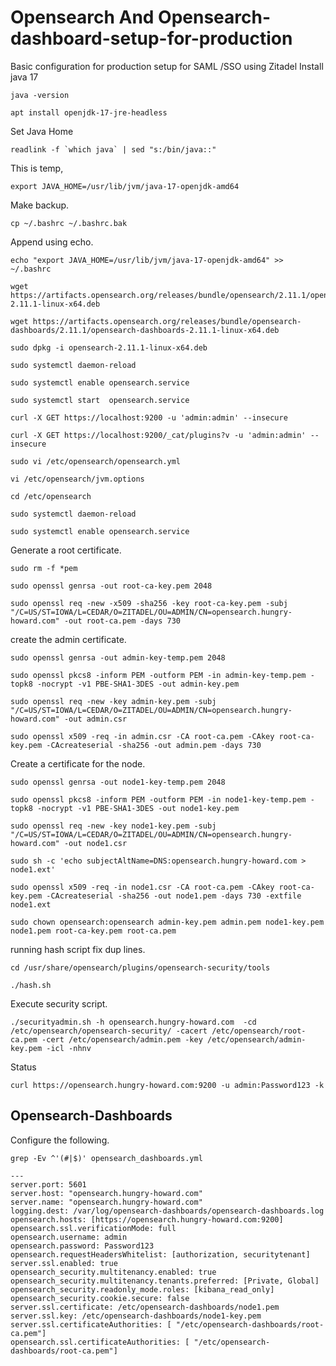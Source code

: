 # Opensearch And Opensearch-dashboard-setup-for-production
Basic  configuration for production setup for SAML /SSO  using Zitadel
Install java 17
```
java -version
```
```
apt install openjdk-17-jre-headless
```
Set Java Home
```
readlink -f `which java` | sed "s:/bin/java::"
```
This is temp,
```
export JAVA_HOME=/usr/lib/jvm/java-17-openjdk-amd64
```
Make backup. 
```
cp ~/.bashrc ~/.bashrc.bak
```

Append using echo.
```
echo "export JAVA_HOME=/usr/lib/jvm/java-17-openjdk-amd64" >> ~/.bashrc
```
```
wget https://artifacts.opensearch.org/releases/bundle/opensearch/2.11.1/opensearch-2.11.1-linux-x64.deb
```
```
wget https://artifacts.opensearch.org/releases/bundle/opensearch-dashboards/2.11.1/opensearch-dashboards-2.11.1-linux-x64.deb
```
```
sudo dpkg -i opensearch-2.11.1-linux-x64.deb
```
```
sudo systemctl daemon-reload
```
```
sudo systemctl enable opensearch.service
```
```
sudo systemctl start  opensearch.service
```
```
curl -X GET https://localhost:9200 -u 'admin:admin' --insecure
```
```
curl -X GET https://localhost:9200/_cat/plugins?v -u 'admin:admin' --insecure
```
```
sudo vi /etc/opensearch/opensearch.yml
```
```
vi /etc/opensearch/jvm.options
```
```
cd /etc/opensearch
```
```
sudo systemctl daemon-reload
```
```
sudo systemctl enable opensearch.service
```

Generate a root certificate.
```
sudo rm -f *pem
```
```
sudo openssl genrsa -out root-ca-key.pem 2048
```
```
sudo openssl req -new -x509 -sha256 -key root-ca-key.pem -subj "/C=US/ST=IOWA/L=CEDAR/O=ZITADEL/OU=ADMIN/CN=opensearch.hungry-howard.com" -out root-ca.pem -days 730
```

create the admin certificate.
```
sudo openssl genrsa -out admin-key-temp.pem 2048
```
```
sudo openssl pkcs8 -inform PEM -outform PEM -in admin-key-temp.pem -topk8 -nocrypt -v1 PBE-SHA1-3DES -out admin-key.pem
```
```
sudo openssl req -new -key admin-key.pem -subj "/C=US/ST=IOWA/L=CEDAR/O=ZITADEL/OU=ADMIN/CN=opensearch.hungry-howard.com" -out admin.csr
```
```
sudo openssl x509 -req -in admin.csr -CA root-ca.pem -CAkey root-ca-key.pem -CAcreateserial -sha256 -out admin.pem -days 730
```

Create a certificate for the node.
```
sudo openssl genrsa -out node1-key-temp.pem 2048
```
```
sudo openssl pkcs8 -inform PEM -outform PEM -in node1-key-temp.pem -topk8 -nocrypt -v1 PBE-SHA1-3DES -out node1-key.pem
```
```
sudo openssl req -new -key node1-key.pem -subj "/C=US/ST=IOWA/L=CEDAR/O=ZITADEL/OU=ADMIN/CN=opensearch.hungry-howard.com" -out node1.csr
```
```
sudo sh -c 'echo subjectAltName=DNS:opensearch.hungry-howard.com > node1.ext'
```
```
sudo openssl x509 -req -in node1.csr -CA root-ca.pem -CAkey root-ca-key.pem -CAcreateserial -sha256 -out node1.pem -days 730 -extfile node1.ext
```
```
sudo chown opensearch:opensearch admin-key.pem admin.pem node1-key.pem node1.pem root-ca-key.pem root-ca.pem
```

running hash script fix dup lines.
```
cd /usr/share/opensearch/plugins/opensearch-security/tools
```
```
./hash.sh
```

Execute security script.
```
./securityadmin.sh -h opensearch.hungry-howard.com  -cd /etc/opensearch/opensearch-security/ -cacert /etc/opensearch/root-ca.pem -cert /etc/opensearch/admin.pem -key /etc/opensearch/admin-key.pem -icl -nhnv
```

Status
```
curl https://opensearch.hungry-howard.com:9200 -u admin:Password123 -k
```
## Opensearch-Dashboards
Configure the following.
```
grep -Ev ^'(#|$)' opensearch_dashboards.yml
```
```
---
server.port: 5601
server.host: "opensearch.hungry-howard.com"
server.name: "opensearch.hungry-howard.com"
logging.dest: /var/log/opensearch-dashboards/opensearch-dashboards.log
opensearch.hosts: [https://opensearch.hungry-howard.com:9200]
opensearch.ssl.verificationMode: full
opensearch.username: admin
opensearch.password: Password123
opensearch.requestHeadersWhitelist: [authorization, securitytenant]
server.ssl.enabled: true
opensearch_security.multitenancy.enabled: true
opensearch_security.multitenancy.tenants.preferred: [Private, Global]
opensearch_security.readonly_mode.roles: [kibana_read_only]
opensearch_security.cookie.secure: false
server.ssl.certificate: /etc/opensearch-dashboards/node1.pem
server.ssl.key: /etc/opensearch-dashboards/node1-key.pem
server.ssl.certificateAuthorities: [ "/etc/opensearch-dashboards/root-ca.pem"]
opensearch.ssl.certificateAuthorities: [ "/etc/opensearch-dashboards/root-ca.pem"]
```
